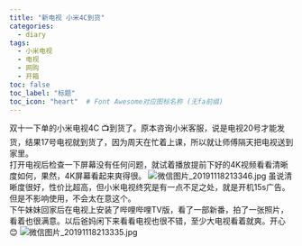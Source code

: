 ```yaml
---
title: "新电视 小米4C到货"
categories:
  - diary
tags:
  - 小米电视
  - 电视
  - 网购
  - 开箱
toc: false
toc_label: "标题"
toc_icon: "heart"  # Font Awesome对应图标名称 (无fa前缀)	
---
```

双十一下单的小米电视4C :tv:到货了。原本咨询小米客服，说是电视20号才能发货，结果17号电视就到货了，因为周天在忙着上课，所以就让师傅隔天把电视送到家里。    
打开电视后检查一下屏幕没有任何问题，就试着播放提前下好的4K视频看看清晰度如何，果然，4K屏幕看起来爽得很。
![微信图片_20191118213346.jpg](https://i.loli.net/2019/11/18/fzr1mT7dU2L9Hin.jpg)
虽说清晰度很好，性价比超高，但小米电视终究是有一点不足之处，就是开机15s广告。但是不影响使用，不会太在意这个。    
下午妹妹回家后在电视上安装了哔哩哔哩TV版，看了一部新番，拍了一张照片，看着也很满意。以后爸妈闲下来看看电视也很不错，至少大电视看着就爽。开心 :blush:
![微信图片_20191118213335.jpg](https://i.loli.net/2019/11/18/KFiBxpdzec3Q8jo.jpg)